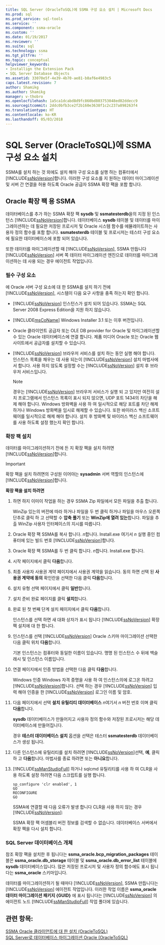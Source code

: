 ```yaml
---
title: SQL Server (OracleToSQL)에 SSMA 구성 요소 설치 | Microsoft Docs
ms.prod: sql
ms.prod_service: sql-tools
ms.service: ''
ms.component: ssma-oracle
ms.custom: ''
ms.date: 01/19/2017
ms.reviewer: ''
ms.suite: sql
ms.technology: ssma
ms.tgt_pltfrm: ''
ms.topic: conceptual
helpviewer_keywords:
- Installign the Extension Pack
- SQL Server Database Objects
ms.assetid: 33070e5f-4e39-4b70-ae81-b8af6e4983c5
caps.latest.revision: 7
author: Shamikg
ms.author: Shamikg
manager: v-thobro
ms.openlocfilehash: 1a5ca1dcabd8d9fc860bd803753048ed02ddecc9
ms.sourcegitcommit: 2ddc0bfb3ce2f2b160e3638f1c2c237a898263f4
ms.translationtype: HT
ms.contentlocale: ko-KR
ms.lasthandoff: 05/03/2018
---
```

# <a name="installing-ssma-components-on-sql-server-oracletosql"></a>SQL Server (OracleToSQL)에 SSMA 구성 요소 설치
SSMA를 설치 하는 것 외에도 설치 해야 구성 요소를 실행 하는 컴퓨터에서 [!INCLUDE[ssNoVersion](../../includes/ssnoversion_md.md)]합니다. 이러한 구성 요소를 지 원하는 데이터 마이그레이션 및 서버 간 연결을 허용 하도록 Oracle 공급자 SSMA 확장 팩을 포함 합니다.  
  
## <a name="ssma-for-oracle-extension-pack"></a>Oracle 확장 팩 용 SSMA  
데이터베이스를 추가 하는 SSMA 확장 팩 **sysdb** 및 **ssmatesterdb**을의 지정 된 인스턴스 [!INCLUDE[ssNoVersion](../../includes/ssnoversion_md.md)]합니다. 데이터베이스 **sysdb** 테이블 및 데이터를 마이그레이션하는 데 필요한 저장된 프로시저 및 Oracle 시스템 함수를 에뮬레이트하는 사용자 정의 함수를 포함 합니다. **ssmatesterdb** 테이블 및 프로시저는 테스터 구성 요소에 필요한 데이터베이스에 포함 되어 있습니다.  
  
또한 데이터를 마이그레이션할 때 [!INCLUDE[ssNoVersion](../../includes/ssnoversion_md.md)], SSMA 만듭니다 [!INCLUDE[ssNoVersion](../../includes/ssnoversion_md.md)] 서버 쪽 데이터 마이그레이션 엔진으로 데이터를 마이그레이션하는 데 사용 되는 경우 에이전트 작업입니다.  
  
### <a name="prerequisites"></a>필수 구성 요소  
에 Oracle 서버 구성 요소에 대 한 SSMA를 설치 하기 전에 [!INCLUDE[ssNoVersion](../../includes/ssnoversion_md.md)], 시스템이 다음 요구 사항을 충족 하는지 확인 합니다.  
  
-   [!INCLUDE[ssNoVersion](../../includes/ssnoversion_md.md)] 인스턴스가 설치 되어 있습니다. SSMA는 SQL Server 2008 Express Edition을 지원 하지 않습니다.  
  
-   [!INCLUDE[msCoName](../../includes/msconame_md.md)] Windows Installer 3.1 또는 이후 버전입니다.  
  
-   Oracle 클라이언트 공급자 또는 OLE DB provider for Oracle 및 마이그레이션할 수 있는 Oracle 데이터베이스에 연결 합니다. 제품 미디어 Oracle 또는 Oracle 웹 사이트에서 공급자를 설치할 수 있습니다.  
  
-   [!INCLUDE[ssNoVersion](../../includes/ssnoversion_md.md)] 브라우저 서비스를 설치 하는 동안 실행 해야 합니다. 인스턴스 목록을 채우는 데 사용 되는이 [!INCLUDE[ssNoVersion](../../includes/ssnoversion_md.md)] 설치 마법사에서 합니다. 사용 하지 않도록 설정할 수는 [!INCLUDE[ssNoVersion](../../includes/ssnoversion_md.md)] 설치 후 브라우저 서비스입니다.  
  
    > [!NOTE]  
    > 경우는 [!INCLUDE[ssNoVersion](../../includes/ssnoversion_md.md)] 브라우저 서비스가 실행 되 고 있지만 여전히 설치 프로그램에서 인스턴스 목록이 표시 되지 않으면, UDP 포트 1434의 차단을 해제 해야 합니다. Windows 방화벽을 사용 하 여 일시적으로 해당 포트를 차단 해제 하거나 Windows 방화벽을 임시로 해제할 수 있습니다. 또한 바이러스 백신 소프트웨어를 일시적으로 해제 해야 합니다. 설치 후 방화벽 및 바이러스 백신 소프트웨어를 사용 하도록 설정 했는지 확인 합니다.  
  
### <a name="installing-the-extension-pack"></a>확장 팩 설치  
데이터를 마이그레이션하기 전에 든 지 확장 팩을 설치 하려면 [!INCLUDE[ssNoVersion](../../includes/ssnoversion_md.md)]합니다.  
  
> [!IMPORTANT]  
> 확장 팩을 설치 하려면의 구성원 이어야는 **sysadmin** 서버 역할의 인스턴스에 [!INCLUDE[ssNoVersion](../../includes/ssnoversion_md.md)]합니다.  
  
**확장 팩을 설치 하려면**  
  
1.  하면 하지 이미이 작업을 하는 경우 SSMA Zip 파일에서 모든 파일을 추출 합니다.  
  
    WinZip 있는의 버전에 따라 하거나 파일을 두 번 클릭 하거나 파일을 마우스 오른쪽 단추로 클릭 하 고 선택할 수 **압축 풀기** 또는 **WinZip에 열려 있는**합니다. 파일을 추출 WinZip 사용자 인터페이스의 지시를 따릅니다.  
  
2.  Oracle 확장 팩 SSMA를 복사 합니다. *n*합니다. Install.exe 여기서 *n* 실행 중인 컴퓨터에 있는 빌드 번호 [!INCLUDE[ssNoVersion](../../includes/ssnoversion_md.md)]합니다.  
  
3.  Oracle 확장 팩 SSMA를 두 번 클릭 합니다. *n*합니다. Install.exe 합니다.  
  
4.  시작 페이지에서 클릭 **다음**합니다.  
  
5.  최종 사용자 사용권 계약 페이지에서 사용권 계약을 읽습니다. 동의 하면 선택 된 **사용권 계약에 동의** 확인란을 선택한 다음 클릭 **다음**합니다.  
  
6.  설치 유형 선택 페이지에서 클릭 **일반**합니다.  
  
7.  설치 준비 완료 페이지를 클릭 **설치**합니다.  
  
8.  완료 된 첫 번째 단계 설치 페이지에서 클릭 **다음**합니다.  
  
    인스턴스를 선택 하면 새 대화 상자가 표시 됩니다 [!INCLUDE[ssNoVersion](../../includes/ssnoversion_md.md)] 확장 팩 설치에 대 한 합니다.  
  
9. 인스턴스를 선택 [!INCLUDE[ssNoVersion](../../includes/ssnoversion_md.md)] Oracle 스키마 마이그레이션 선택한 다음 클릭 위치 **다음**합니다.  
  
    기본 인스턴스는 컴퓨터와 동일한 이름이 있습니다. 명명 된 인스턴스 수 뒤에 백슬래시 및 인스턴스 이름입니다.  
  
10. 연결 페이지에서 인증 방법을 선택한 다음 클릭 **다음**합니다.  
  
    Windows 인증 Windows 자격 증명을 사용 하 여 인스턴스의에 로그온 하려고 [!INCLUDE[ssNoVersion](../../includes/ssnoversion_md.md)]합니다. 선택 하는 경우 [!INCLUDE[ssNoVersion](../../includes/ssnoversion_md.md)] 입력 해야 인증을 한 [!INCLUDE[ssNoVersion](../../includes/ssnoversion_md.md)] 로그인 이름 및 암호.  
  
11. 다음 페이지에서 선택 **설치 유틸리티 데이터베이스** *n*여기서 *n* 버전 번호 이며 클릭 **다음**합니다.  
  
    **sysdb** 데이터베이스가 만들어지고 사용자 정의 함수와 저장된 프로시저는 해당 데이터베이스에 만들어집니다.  
  
    경우 **테스터 데이터베이스 설치** 옵션을 선택은 테스터 **ssmatesterdb** 데이터베이스가 생성 됩니다.  
  
12. 다른 인스턴스에 유틸리티를 설치 하려면 [!INCLUDE[ssNoVersion](../../includes/ssnoversion_md.md)]선택, **예**, 클릭 하 고 **다음**합니다. 마법사를 종료 하려면 또는 **아니요**합니다.  
  
13. [!INCLUDE[ssManStudioFull](../../includes/ssmanstudiofull_md.md)] 하거나 sqlcmd 유틸리티를 사용 하 여 CLR을 사용 하도록 설정 하려면 다음 스크립트를 실행 합니다.  
  
    ```  
    sp_configure 'clr enabled', 1  
    GO  
    RECONFIGURE  
    GO  
    ```  
    SSMA에 연결할 때 다음 오류가 발생 합니다 CLR을 사용 하지 않는 경우 [!INCLUDE[ssNoVersion](../../includes/ssnoversion_md.md)]:  
  
    SSMA 확장 팩 어셈블리 버전 정보를 검색할 수 없습니다. 데이터베이스 서버에서 확장 팩을 다시 설치 합니다.  
  
### <a name="sql-server-database-objects"></a>SQL Server 데이터베이스 개체  
참조 확장 팩을 설치한 후 됩니다는 **ssma_oracle.bcp_migration_packages** 테이블은 **ssma_oracle.db_storage** 테이블 및 **ssma_oracle.db_error_list** 테이블에 **sysdb** 데이터베이스입니다. 많은 저장된 프로시저 및 사용자 정의 함수에도 표시 됩니다는 **ssma_oracle** 스키마입니다.  
  
데이터를 마이그레이션하기 될 때마다 [!INCLUDE[ssNoVersion](../../includes/ssnoversion_md.md)], SSMA 만듭니다는 [!INCLUDE[ssNoVersion](../../includes/ssnoversion_md.md)] 에이전트 작업입니다. 이러한 작업 이름은 **ssma_oracle 데이터 마이그레이션 패키지 {GUID}** 에 표시 됩니다는 [!INCLUDE[ssNoVersion](../../includes/ssnoversion_md.md)] 의 에이전트 노드 [!INCLUDE[ssManStudioFull](../../includes/ssmanstudiofull_md.md)] 작업 폴더에 있습니다.  
  
## <a name="see-also"></a>관련 항목:  
[SSMA Oracle 클라이언트에 대 한 설치 &#40;OracleToSQL&#41;](../../ssma/oracle/installing-ssma-for-oracle-client-oracletosql.md)  
[SQL Server로 데이터베이스 마이그레이션 Oracle &#40;OracleToSQL&#41;](../../ssma/oracle/migrating-oracle-databases-to-sql-server-oracletosql.md)  
  
